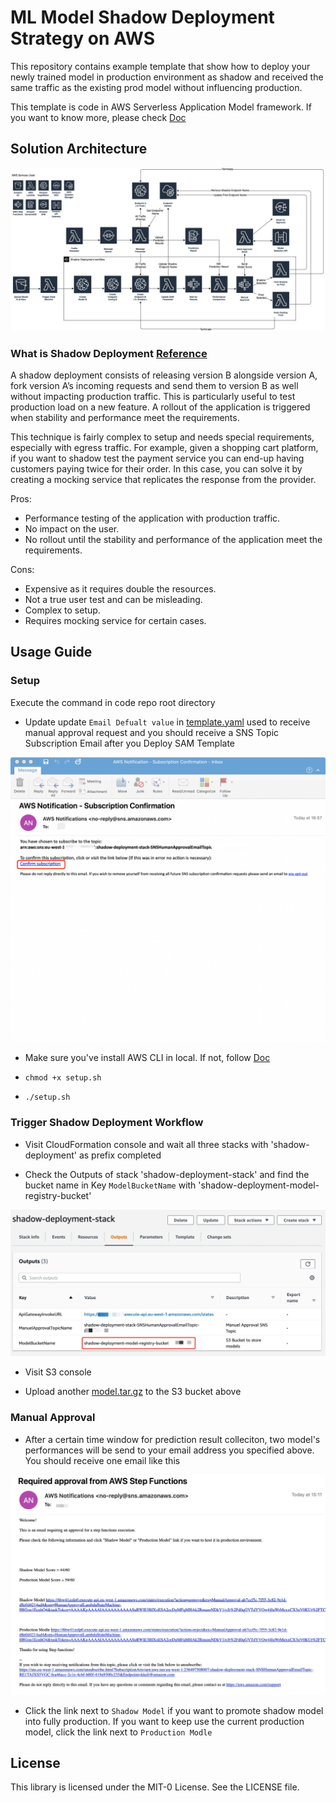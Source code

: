 # ML Model Shadow Deployment Strategy on AWS

This repository contains example template that show how to deploy your newly trained model in production environment as shadow and received the same traffic as the existing prod model without influencing production. 

This template is code in AWS Serverless Application Model framework. If you want to know more, please check [Doc](https://docs.aws.amazon.com/serverless-application-model/latest/developerguide/what-is-sam.html)

## Solution Architecture
![Model Bucket Image](inital_materials/pic/solution_architecture.png)

### What is Shadow Deployment [Reference](https://thenewstack.io/deployment-strategies/#:~:text=A%20shadow%20deployment%20consists%20of,load%20on%20a%20new%20feature.)

A shadow deployment consists of releasing version B alongside version A, fork version A’s incoming requests and send them to version B as well without impacting production traffic. This is particularly useful to test production load on a new feature. A rollout of the application is triggered when stability and performance meet the requirements.

This technique is fairly complex to setup and needs special requirements, especially with egress traffic. For example, given a shopping cart platform, if you want to shadow test the payment service you can end-up having customers paying twice for their order. In this case, you can solve it by creating a mocking service that replicates the response from the provider.


Pros:

- Performance testing of the application with production traffic.
- No impact on the user.
- No rollout until the stability and performance of the application meet the requirements.

Cons:

- Expensive as it requires double the resources.
- Not a true user test and can be misleading.
- Complex to setup.
- Requires mocking service for certain cases.

## Usage Guide

### Setup

Execute the command in code repo root directory 

- Update update ```Email Defualt value``` in [template.yaml](template.yaml) used to receive manual approval request and you should receive a SNS Topic Subscription Email after you Deploy SAM Template

![SNS Subscription Image](inital_materials/pic/sns_subscribe.png)

- Make sure you've install AWS CLI in local. If not, follow [Doc](https://docs.aws.amazon.com/cli/latest/userguide/cli-chap-install.html)

- ```chmod +x setup.sh```

- ```./setup.sh ```

### Trigger Shadow Deployment Workflow

- Visit CloudFormation console and wait all three stacks with 'shadow-deployment' as prefix completed

- Check the Outputs of stack 'shadow-deployment-stack' and find the bucket name in Key ```ModelBucketName``` with 'shadow-deployment-model-registry-bucket'

![Model Bucket Image](inital_materials/pic/model_bucket.jpg)

- Visit S3 console

- Upload another [model.tar.gz](inital_materials/shadow_model/model.tar.gz) to the S3 bucket above


### Manual Approval

- After a certain time window for prediction result colleciton, two model's performances will be send to your email address you specified above. You should receive one email like this

![Manual Approval Image](inital_materials/pic/manual_approval.jpg)

- Click the link next to ```Shadow Model``` if you want to promote shadow model into fully production. If you want to keep use the current production model, click the link next to ```Production Modle```


## License

This library is licensed under the MIT-0 License. See the LICENSE file.

